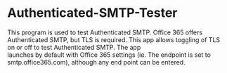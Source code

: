 # Authenticated-SMTP-Tester

This program is used to test Authenticated SMTP. Office 365 offers Authenticated SMTP, but
TLS is required. This app allows toggling of TLS on or off to test Authenticated SMTP. The app \
launches by default with Office 365 settings (ie. The endpoint is set to smtp.office365.com), although 
any end point can be entered.
